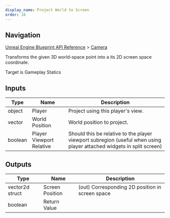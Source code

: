 ```yaml
---
display_name: Project World to Screen
order: 16
---
```

## Navigation

[Unreal Engine Blueprint API Reference](https://dev.epicgames.com/documentation/en-us/unreal-engine/BlueprintAPI) > [Camera](https://dev.epicgames.com/documentation/en-us/unreal-engine/BlueprintAPI/Camera)

Transforms the given 3D world-space point into a its 2D screen space coordinate.

Target is Gameplay Statics

## Inputs

| Type | Name | Description |
| --- | --- | --- |
| object | Player | Project using this player's view. |
| vector | World Position | World position to project. |
| boolean | Player Viewport Relative | Should this be relative to the player viewport subregion (useful when using player attached widgets in split screen) |

## Outputs

| Type | Name | Description |
| --- | --- | --- |
| vector2d struct | Screen Position | (out) Corresponding 2D position in screen space |
| boolean | Return Value |  |

